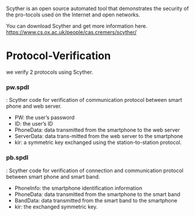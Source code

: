 Scyther is an open source automated tool that demonstrates the security of the pro-tocols used on the Internet and open networks. 

You can download Scyther and get more information here.
https://www.cs.ox.ac.uk/people/cas.cremers/scyther/

# Protocol-Verification
we verify 2 protocols using Scyther.

### pw.spdl
: Scyther code for verification of communication protocol between smart phone and web server.

+ PW: the user’s password
+ ID: the user’s ID
+ PhoneData: data transmitted from the smartphone to the web server
+ ServerData: data trans-mitted from the web server to the smartphone
+ kir: a symmetric key exchanged using the station-to-station protocol. 

### pb.spdl
: Scyther code for verification of connection and communication protocol between smart phone and smart band.

+ PhoneInfo: the smartphone identification information
+ PhoneData: data transmitted from the smartphone to the smart band
+ BandData: data transmitted from the smart band to the smartphone
+ kir: the exchanged symmetric key.
